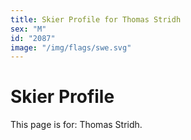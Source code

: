 ```yaml
---
title: Skier Profile for Thomas Stridh
sex: "M"
id: "2087"
image: "/img/flags/swe.svg" 
---
```


# Skier Profile

This page is for: Thomas Stridh.
    